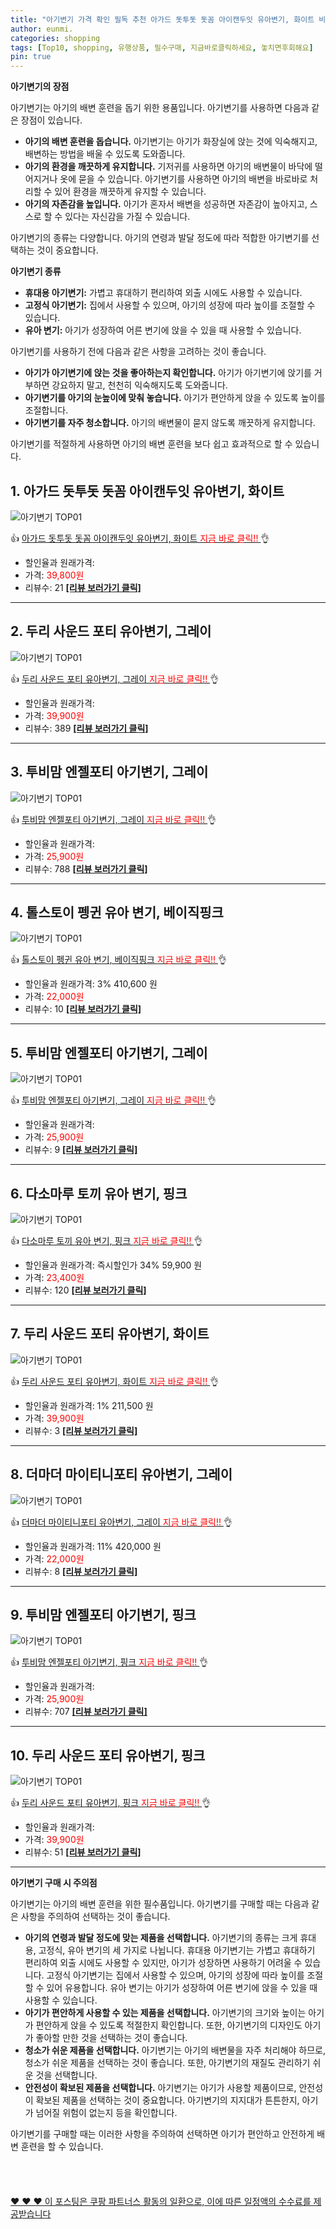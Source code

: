 ```yaml
---
title: "아기변기 가격 확인 필독 추천 아가드 돗투돗 돗꼼 아이캔두잇 유아변기, 화이트 비교 장점 구매가이드"
author: eunmi.
categories: shopping
tags: [Top10, shopping, 유행상품, 필수구매, 지금바로클릭하세요, 놓치면후회해요]
pin: true
---
```

**아기변기의 장점**

아기변기는 아기의 배변 훈련을 돕기 위한 용품입니다. 아기변기를 사용하면 다음과 같은 장점이 있습니다.

* **아기의 배변 훈련을 돕습니다.** 아기변기는 아기가 화장실에 앉는 것에 익숙해지고, 배변하는 방법을 배울 수 있도록 도와줍니다.
* **아기의 환경을 깨끗하게 유지합니다.** 기저귀를 사용하면 아기의 배변물이 바닥에 떨어지거나 옷에 묻을 수 있습니다. 아기변기를 사용하면 아기의 배변을 바로바로 처리할 수 있어 환경을 깨끗하게 유지할 수 있습니다.
* **아기의 자존감을 높입니다.** 아기가 혼자서 배변을 성공하면 자존감이 높아지고, 스스로 할 수 있다는 자신감을 가질 수 있습니다.

아기변기의 종류는 다양합니다. 아기의 연령과 발달 정도에 따라 적합한 아기변기를 선택하는 것이 중요합니다.

**아기변기 종류**

* **휴대용 아기변기:** 가볍고 휴대하기 편리하여 외출 시에도 사용할 수 있습니다.
* **고정식 아기변기:** 집에서 사용할 수 있으며, 아기의 성장에 따라 높이를 조절할 수 있습니다.
* **유아 변기:** 아기가 성장하여 어른 변기에 앉을 수 있을 때 사용할 수 있습니다.

아기변기를 사용하기 전에 다음과 같은 사항을 고려하는 것이 좋습니다.

* **아기가 아기변기에 앉는 것을 좋아하는지 확인합니다.** 아기가 아기변기에 앉기를 거부하면 강요하지 말고, 천천히 익숙해지도록 도와줍니다.
* **아기변기를 아기의 눈높이에 맞춰 놓습니다.** 아기가 편안하게 앉을 수 있도록 높이를 조절합니다.
* **아기변기를 자주 청소합니다.** 아기의 배변물이 묻지 않도록 깨끗하게 유지합니다.

아기변기를 적절하게 사용하면 아기의 배변 훈련을 보다 쉽고 효과적으로 할 수 있습니다.

   

## 1. 아가드 돗투돗 돗꼼 아이캔두잇 유아변기, 화이트

![아기변기 TOP01](https://thumbnail9.coupangcdn.com/thumbnails/remote/230x230ex/image/retail/images/1763109379621938-0d12ecee-91bf-47e4-a6fa-b3de2d58d5fa.jpg)


👍 [아가드 돗투돗 돗꼼 아이캔두잇 유아변기, 화이트 <font color=red> 지금 바로 클릭!! </font> ](https://link.coupang.com/re/AFFSDP?lptag=AF3617701&subid=GithubCoopas&pageKey=6143525601&traceid=V0-153&itemId=11804559288&vendorItemId=79078111791) 👌 


- 할인율과 원래가격: 
- 가격: <span style='color:red'>39,800원</span>
- 리뷰수: 21  [**[리뷰 보러가기 클릭]**](https://link.coupang.com/re/AFFSDP?lptag=AF3617701&subid=GithubCoopas&pageKey=6143525601&traceid=V0-153&itemId=11804559288&vendorItemId=79078111791)

---


   

## 2. 두리 사운드 포티 유아변기, 그레이

![아기변기 TOP01](https://thumbnail7.coupangcdn.com/thumbnails/remote/230x230ex/image/retail/images/2020/08/21/19/8/58567b0c-048b-4858-af04-aff443e1bdaf.jpg)


👍 [두리 사운드 포티 유아변기, 그레이 <font color=red> 지금 바로 클릭!! </font> ](https://link.coupang.com/re/AFFSDP?lptag=AF3617701&subid=GithubCoopas&pageKey=2150004307&traceid=V0-153&itemId=3651197057&vendorItemId=71636688581) 👌 


- 할인율과 원래가격: 
- 가격: <span style='color:red'>39,900원</span>
- 리뷰수: 389  [**[리뷰 보러가기 클릭]**](https://link.coupang.com/re/AFFSDP?lptag=AF3617701&subid=GithubCoopas&pageKey=2150004307&traceid=V0-153&itemId=3651197057&vendorItemId=71636688581)

---


   

## 3. 투비맘 엔젤포티 아기변기, 그레이

![아기변기 TOP01](https://thumbnail10.coupangcdn.com/thumbnails/remote/230x230ex/image/retail/images/2020/06/30/15/3/72d185e3-fc1b-4613-a760-2365fa50daa0.jpg)


👍 [투비맘 엔젤포티 아기변기, 그레이 <font color=red> 지금 바로 클릭!! </font> ](https://link.coupang.com/re/AFFSDP?lptag=AF3617701&subid=GithubCoopas&pageKey=1149869142&traceid=V0-153&itemId=3073480193&vendorItemId=71061386695) 👌 


- 할인율과 원래가격: 
- 가격: <span style='color:red'>25,900원</span>
- 리뷰수: 788  [**[리뷰 보러가기 클릭]**](https://link.coupang.com/re/AFFSDP?lptag=AF3617701&subid=GithubCoopas&pageKey=1149869142&traceid=V0-153&itemId=3073480193&vendorItemId=71061386695)

---


   

## 4. 톨스토이 펭귄 유아 변기, 베이직핑크

![아기변기 TOP01](https://thumbnail6.coupangcdn.com/thumbnails/remote/230x230ex/image/retail/images/105993722212118-fdc8a425-9680-46dd-ac81-044d12ea9ea6.jpg)


👍 [톨스토이 펭귄 유아 변기, 베이직핑크 <font color=red> 지금 바로 클릭!! </font> ](https://link.coupang.com/re/AFFSDP?lptag=AF3617701&subid=GithubCoopas&pageKey=19923340&traceid=V0-153&itemId=79212146&vendorItemId=3133902250) 👌 


- 할인율과 원래가격: 3%  410,600   원
- 가격: <span style='color:red'>22,000원</span>
- 리뷰수: 10  [**[리뷰 보러가기 클릭]**](https://link.coupang.com/re/AFFSDP?lptag=AF3617701&subid=GithubCoopas&pageKey=19923340&traceid=V0-153&itemId=79212146&vendorItemId=3133902250)

---


   

## 5. 투비맘 엔젤포티 아기변기, 그레이

![아기변기 TOP01](https://thumbnail10.coupangcdn.com/thumbnails/remote/230x230ex/image/retail/images/2020/06/30/15/3/72d185e3-fc1b-4613-a760-2365fa50daa0.jpg)


👍 [투비맘 엔젤포티 아기변기, 그레이 <font color=red> 지금 바로 클릭!! </font> ](https://link.coupang.com/re/AFFSDP?lptag=AF3617701&subid=GithubCoopas&pageKey=1149869142&traceid=V0-153&itemId=3073480193&vendorItemId=71061386695) 👌 


- 할인율과 원래가격: 
- 가격: <span style='color:red'>25,900원</span>
- 리뷰수: 9  [**[리뷰 보러가기 클릭]**](https://link.coupang.com/re/AFFSDP?lptag=AF3617701&subid=GithubCoopas&pageKey=1149869142&traceid=V0-153&itemId=3073480193&vendorItemId=71061386695)

---


   

## 6. 다소마루 토끼 유아 변기, 핑크

![아기변기 TOP01](https://thumbnail6.coupangcdn.com/thumbnails/remote/230x230ex/image/retail/images/2022/09/28/17/2/e9b61198-6608-488e-bf8b-94e928e41d64.jpg)


👍 [다소마루 토끼 유아 변기, 핑크 <font color=red> 지금 바로 클릭!! </font> ](https://link.coupang.com/re/AFFSDP?lptag=AF3617701&subid=GithubCoopas&pageKey=6807612582&traceid=V0-153&itemId=16094058024&vendorItemId=83291652779) 👌 


- 할인율과 원래가격: 즉시할인가 34%  59,900   원
- 가격: <span style='color:red'>23,400원</span>
- 리뷰수: 120  [**[리뷰 보러가기 클릭]**](https://link.coupang.com/re/AFFSDP?lptag=AF3617701&subid=GithubCoopas&pageKey=6807612582&traceid=V0-153&itemId=16094058024&vendorItemId=83291652779)

---


   

## 7. 두리 사운드 포티 유아변기, 화이트

![아기변기 TOP01](https://thumbnail10.coupangcdn.com/thumbnails/remote/230x230ex/image/retail/images/2020/08/21/19/2/64af4a2c-4048-4d42-a982-d28d326e1874.jpg)


👍 [두리 사운드 포티 유아변기, 화이트 <font color=red> 지금 바로 클릭!! </font> ](https://link.coupang.com/re/AFFSDP?lptag=AF3617701&subid=GithubCoopas&pageKey=2150004307&traceid=V0-153&itemId=3651197053&vendorItemId=71636688540) 👌 


- 할인율과 원래가격: 1%  211,500   원
- 가격: <span style='color:red'>39,900원</span>
- 리뷰수: 3  [**[리뷰 보러가기 클릭]**](https://link.coupang.com/re/AFFSDP?lptag=AF3617701&subid=GithubCoopas&pageKey=2150004307&traceid=V0-153&itemId=3651197053&vendorItemId=71636688540)

---


   

## 8. 더마더 마이티니포티 유아변기, 그레이

![아기변기 TOP01](https://thumbnail8.coupangcdn.com/thumbnails/remote/230x230ex/image/product/image/vendoritem/2018/11/07/3805072804/bdce54b5-b44a-4754-b4e1-6e68f65ff4bf.jpg)


👍 [더마더 마이티니포티 유아변기, 그레이 <font color=red> 지금 바로 클릭!! </font> ](https://link.coupang.com/re/AFFSDP?lptag=AF3617701&subid=GithubCoopas&pageKey=92345472&traceid=V0-153&itemId=328311954&vendorItemId=3805072804) 👌 


- 할인율과 원래가격: 11%  420,000   원
- 가격: <span style='color:red'>22,000원</span>
- 리뷰수: 8  [**[리뷰 보러가기 클릭]**](https://link.coupang.com/re/AFFSDP?lptag=AF3617701&subid=GithubCoopas&pageKey=92345472&traceid=V0-153&itemId=328311954&vendorItemId=3805072804)

---


   

## 9. 투비맘 엔젤포티 아기변기, 핑크

![아기변기 TOP01](https://thumbnail10.coupangcdn.com/thumbnails/remote/230x230ex/image/retail/images/2020/01/02/17/7/a9df2235-2ee7-4e41-9620-f5a12a48110a.jpg)


👍 [투비맘 엔젤포티 아기변기, 핑크 <font color=red> 지금 바로 클릭!! </font> ](https://link.coupang.com/re/AFFSDP?lptag=AF3617701&subid=GithubCoopas&pageKey=1149869142&traceid=V0-153&itemId=2123581236&vendorItemId=70122173327) 👌 


- 할인율과 원래가격: 
- 가격: <span style='color:red'>25,900원</span>
- 리뷰수: 707  [**[리뷰 보러가기 클릭]**](https://link.coupang.com/re/AFFSDP?lptag=AF3617701&subid=GithubCoopas&pageKey=1149869142&traceid=V0-153&itemId=2123581236&vendorItemId=70122173327)

---


   

## 10. 두리 사운드 포티 유아변기, 핑크

![아기변기 TOP01](https://thumbnail9.coupangcdn.com/thumbnails/remote/230x230ex/image/retail/images/2020/08/21/19/6/873cc7e7-7325-4f04-8a4c-751ac19b7b53.jpg)


👍 [두리 사운드 포티 유아변기, 핑크 <font color=red> 지금 바로 클릭!! </font> ](https://link.coupang.com/re/AFFSDP?lptag=AF3617701&subid=GithubCoopas&pageKey=2150004307&traceid=V0-153&itemId=3651197055&vendorItemId=71636688566) 👌 


- 할인율과 원래가격: 
- 가격: <span style='color:red'>39,900원</span>
- 리뷰수: 51  [**[리뷰 보러가기 클릭]**](https://link.coupang.com/re/AFFSDP?lptag=AF3617701&subid=GithubCoopas&pageKey=2150004307&traceid=V0-153&itemId=3651197055&vendorItemId=71636688566)

---
**아기변기 구매 시 주의점**

아기변기는 아기의 배변 훈련을 위한 필수품입니다. 아기변기를 구매할 때는 다음과 같은 사항을 주의하여 선택하는 것이 좋습니다.

* **아기의 연령과 발달 정도에 맞는 제품을 선택합니다.** 아기변기의 종류는 크게 휴대용, 고정식, 유아 변기의 세 가지로 나뉩니다. 휴대용 아기변기는 가볍고 휴대하기 편리하여 외출 시에도 사용할 수 있지만, 아기가 성장하면 사용하기 어려울 수 있습니다. 고정식 아기변기는 집에서 사용할 수 있으며, 아기의 성장에 따라 높이를 조절할 수 있어 유용합니다. 유아 변기는 아기가 성장하여 어른 변기에 앉을 수 있을 때 사용할 수 있습니다.
* **아기가 편안하게 사용할 수 있는 제품을 선택합니다.** 아기변기의 크기와 높이는 아기가 편안하게 앉을 수 있도록 적절한지 확인합니다. 또한, 아기변기의 디자인도 아기가 좋아할 만한 것을 선택하는 것이 좋습니다.
* **청소가 쉬운 제품을 선택합니다.** 아기변기는 아기의 배변물을 자주 처리해야 하므로, 청소가 쉬운 제품을 선택하는 것이 좋습니다. 또한, 아기변기의 재질도 관리하기 쉬운 것을 선택합니다.
* **안전성이 확보된 제품을 선택합니다.** 아기변기는 아기가 사용할 제품이므로, 안전성이 확보된 제품을 선택하는 것이 중요합니다. 아기변기의 지지대가 튼튼한지, 아기가 넘어질 위험이 없는지 등을 확인합니다.

아기변기를 구매할 때는 이러한 사항을 주의하여 선택하면 아기가 편안하고 안전하게 배변 훈련을 할 수 있습니다.<br><br><br><br><br> [ ❤ ❤ ❤ 이 포스팅은 쿠팡 파트너스 활동의 일환으로, 이에 따른 일정액의 수수료를 제공받습니다](https://link.coupang.com/a/bcEFyh)